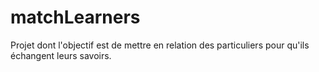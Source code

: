 # matchLearners
Projet dont l'objectif est de mettre en relation des particuliers pour qu'ils échangent leurs savoirs.
